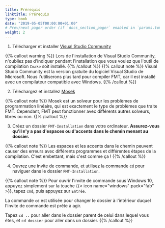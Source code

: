 ```yaml
---
title: Prérequis
linktitle: Prérequis
type: book
date: "2019-05-05T00:00:00+01:00"
# Prev/next pager order (if `docs_section_pager` enabled in `params.toml`)
weight: 2
---
```


1. Télécharger et installer [Visual Studio Community](https://visualstudio.microsoft.com/vs/community/)

{{% callout warning %}}
Lors de l'installation de Visual Studio Community, n'oubliez pas d'indiquer pendant l'installation que vous voulez que l'outil de compilation `Cmake` soit installé.
{{% /callout %}}
{{% callout note %}}
Visual Studio Community est la version gratuite du logiciel Visual Studio de Microsoft. Nous l'utiliserons plus tard pour compiler FMT, car il est installé avec un compilateur compatible avec Windows.
{{% /callout %}}

2. Téléchargez et installez [Mosek](https://www.mosek.com/)

{{% callout note %}}
Mosek est un solveur pour les problèmes de programmation linéaire, qui est exactement le type de problèmes que traite FMT. Cependant, FMT peut fonctionner avec différents autres solveurs, libres ou non.
{{% /callout %}}

3. Créez un dossier `FMT-Installation` dans votre ordinateur. **Assurez-vous qu'il n'y a pas d'espaces ou d'accents dans le chemin menant au dossier.**

{{% callout note %}}
Les espaces et les accents dans le chemin peuvent causer des erreurs avec différents programmes et différentes étapes de la compilation. C'est embettant, mais c'est comme ça !
{{% /callout %}}

4. Ouvrez une invite de commande, et utilisez la commande `cd` pour naviguer dans le dossier `FMT-Installation`.

{{% callout note %}}
Pour ouvrir l'invite de commande sous Windows 10, appuyez simplement sur la touche {{< icon name="windows" pack="fab" >}}, tapez `cmd`, puis appuyez sur `Entrée`.

La commande `cd` est utilisée pour changer le dossier à l'intérieur duquel l'invite de commande est prête à agir.

Tapez `cd ..` pour aller dans le dossier parent de celui dans lequel vous êtes, et `cd dossier` pour aller dans un dossier.
{{% /callout %}}